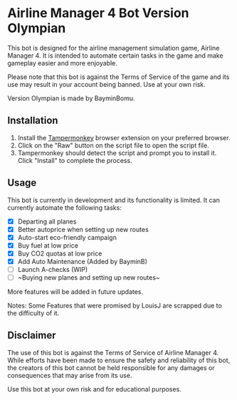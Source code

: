 # Airline Manager 4 Bot Version Olympian
This bot is designed for the airline management simulation game, Airline Manager 4. 
It is intended to automate certain tasks in the game and make gameplay easier and more enjoyable.

Please note that this bot is against the Terms of Service of the game and its use may result in your account being banned. Use at your own risk.

Version Olympian is made by BayminBomu.

## Installation
1. Install the [Tampermonkey](https://www.tampermonkey.net/) browser extension on your preferred browser.
2. Click on the "Raw" button on the script file to open the script file.
3. Tampermonkey should detect the script and prompt you to install it. Click "Install" to complete the process.


## Usage
This bot is currently in development and its functionality is limited. It can currently automate the following tasks:
- [x] Departing all planes
- [x] Better autoprice when setting up new routes
- [x] Auto-start eco-friendly campaign
- [x] Buy fuel at low price
- [x] Buy CO2 quotas at low price
- [x] Add Auto Maintenance (Added by BayminB)
- [ ] Launch A-checks (WIP)
- [ ]  ~Buying new planes and setting up new routes~

More features will be added in future updates.

 Notes: Some Features that were promised by LouisJ are scrapped due to the difficulty of it.

## Disclaimer
The use of this bot is against the Terms of Service of Airline Manager 4. 
While efforts have been made to ensure the safety and reliability of this bot, the creators of this bot cannot be held responsible for any damages or consequences that may arise from its use.

Use this bot at your own risk and for educational purposes.
